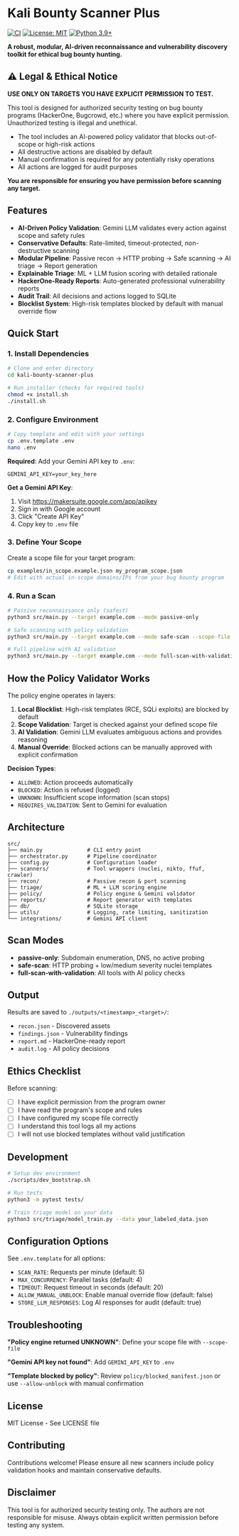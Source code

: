 # Kali Bounty Scanner Plus

[![CI](https://github.com/Ncn914491/kali-bounty-scanner-plus/workflows/CI/badge.svg)](https://github.com/Ncn914491/kali-bounty-scanner-plus/actions)
[![License: MIT](https://img.shields.io/badge/License-MIT-yellow.svg)](https://opensource.org/licenses/MIT)
[![Python 3.9+](https://img.shields.io/badge/python-3.9+-blue.svg)](https://www.python.org/downloads/)

**A robust, modular, AI-driven reconnaissance and vulnerability discovery toolkit for ethical bug bounty hunting.**

## ⚠️ Legal & Ethical Notice

**USE ONLY ON TARGETS YOU HAVE EXPLICIT PERMISSION TO TEST.**

This tool is designed for authorized security testing on bug bounty programs (HackerOne, Bugcrowd, etc.) where you have explicit permission. Unauthorized testing is illegal and unethical.

- The tool includes an AI-powered policy validator that blocks out-of-scope or high-risk actions
- All destructive actions are disabled by default
- Manual confirmation is required for any potentially risky operations
- All actions are logged for audit purposes

**You are responsible for ensuring you have permission before scanning any target.**

## Features

- **AI-Driven Policy Validation**: Gemini LLM validates every action against scope and safety rules
- **Conservative Defaults**: Rate-limited, timeout-protected, non-destructive scanning
- **Modular Pipeline**: Passive recon → HTTP probing → Safe scanning → AI triage → Report generation
- **Explainable Triage**: ML + LLM fusion scoring with detailed rationale
- **HackerOne-Ready Reports**: Auto-generated professional vulnerability reports
- **Audit Trail**: All decisions and actions logged to SQLite
- **Blocklist System**: High-risk templates blocked by default with manual override flow

## Quick Start

### 1. Install Dependencies

```bash
# Clone and enter directory
cd kali-bounty-scanner-plus

# Run installer (checks for required tools)
chmod +x install.sh
./install.sh
```

### 2. Configure Environment

```bash
# Copy template and edit with your settings
cp .env.template .env
nano .env
```

**Required**: Add your Gemini API key to `.env`:
```
GEMINI_API_KEY=your_key_here
```

**Get a Gemini API Key**:
1. Visit https://makersuite.google.com/app/apikey
2. Sign in with Google account
3. Click "Create API Key"
4. Copy key to `.env` file

### 3. Define Your Scope

Create a scope file for your target program:

```bash
cp examples/in_scope.example.json my_program_scope.json
# Edit with actual in-scope domains/IPs from your bug bounty program
```

### 4. Run a Scan

```bash
# Passive reconnaissance only (safest)
python3 src/main.py --target example.com --mode passive-only

# Safe scanning with policy validation
python3 src/main.py --target example.com --mode safe-scan --scope-file my_program_scope.json

# Full pipeline with AI validation
python3 src/main.py --target example.com --mode full-scan-with-validation --scope-file my_program_scope.json
```

## How the Policy Validator Works

The policy engine operates in layers:

1. **Local Blocklist**: High-risk templates (RCE, SQLi exploits) are blocked by default
2. **Scope Validation**: Target is checked against your defined scope file
3. **AI Validation**: Gemini LLM evaluates ambiguous actions and provides reasoning
4. **Manual Override**: Blocked actions can be manually approved with explicit confirmation

**Decision Types**:
- `ALLOWED`: Action proceeds automatically
- `BLOCKED`: Action is refused (logged)
- `UNKNOWN`: Insufficient scope information (scan stops)
- `REQUIRES_VALIDATION`: Sent to Gemini for evaluation

## Architecture

```
src/
├── main.py              # CLI entry point
├── orchestrator.py      # Pipeline coordinator
├── config.py            # Configuration loader
├── scanners/            # Tool wrappers (nuclei, nikto, ffuf, crawler)
├── recon/               # Passive recon & port scanning
├── triage/              # ML + LLM scoring engine
├── policy/              # Policy engine & Gemini validator
├── reports/             # Report generator with templates
├── db/                  # SQLite storage
├── utils/               # Logging, rate limiting, sanitization
└── integrations/        # Gemini API client
```

## Scan Modes

- **passive-only**: Subdomain enumeration, DNS, no active probing
- **safe-scan**: HTTP probing + low/medium severity nuclei templates
- **full-scan-with-validation**: All tools with AI policy checks

## Output

Results are saved to `./outputs/<timestamp>_<target>/`:
- `recon.json` - Discovered assets
- `findings.json` - Vulnerability findings
- `report.md` - HackerOne-ready report
- `audit.log` - All policy decisions

## Ethics Checklist

Before scanning:
- [ ] I have explicit permission from the program owner
- [ ] I have read the program's scope and rules
- [ ] I have configured my scope file correctly
- [ ] I understand this tool logs all my actions
- [ ] I will not use blocked templates without valid justification

## Development

```bash
# Setup dev environment
./scripts/dev_bootstrap.sh

# Run tests
python3 -m pytest tests/

# Train triage model on your data
python3 src/triage/model_train.py --data your_labeled_data.json
```

## Configuration Options

See `.env.template` for all options:
- `SCAN_RATE`: Requests per minute (default: 5)
- `MAX_CONCURRENCY`: Parallel tasks (default: 4)
- `TIMEOUT`: Request timeout in seconds (default: 20)
- `ALLOW_MANUAL_UNBLOCK`: Enable manual override flow (default: false)
- `STORE_LLM_RESPONSES`: Log AI responses for audit (default: true)

## Troubleshooting

**"Policy engine returned UNKNOWN"**: Define your scope file with `--scope-file`

**"Gemini API key not found"**: Add `GEMINI_API_KEY` to `.env`

**"Template blocked by policy"**: Review `policy/blocked_manifest.json` or use `--allow-unblock` with manual confirmation

## License

MIT License - See LICENSE file

## Contributing

Contributions welcome! Please ensure all new scanners include policy validation hooks and maintain conservative defaults.

## Disclaimer

This tool is for authorized security testing only. The authors are not responsible for misuse. Always obtain explicit written permission before testing any system.
